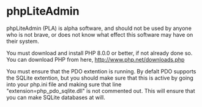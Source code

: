 # phpLiteAdmin
phpLiteAdmin (PLA) is alpha software, and should not be used by anyone who is 
not brave, or does not know what effect this software may have on their system.

You must download and install PHP 8.0.0 or better, if not already done so.
You can download PHP from here, http://www.php.net/downloads.php

You must ensure that the PDO extention is running. By defalt PDO supports the
SQLite extention, but you should make sure that this is active by going into 
your php.ini file and making sure that line "extension=php_pdo_sqlite.dll" is
not commented out. This will ensure that you can make SQLite databases at will.
